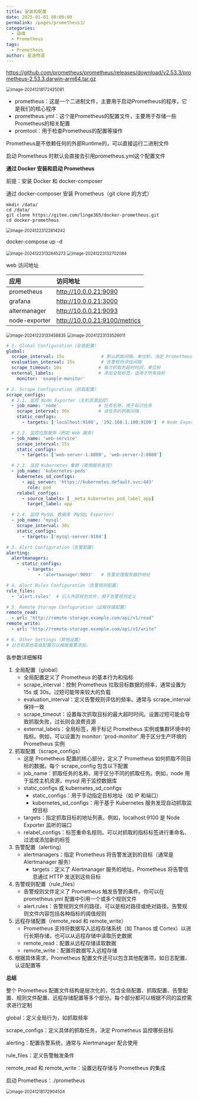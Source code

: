 ```yaml
---
title: 安装和配置
date: 2025-01-01 00:00:00
permalink: /pages/prometheus3/
categories:
  - 运维
  - Prometheus
tags:
  - Prometheus
author: 星途物语
---
```

https://github.com/prometheus/prometheus/releases/download/v2.53.3/prometheus-2.53.3.darwin-arm64.tar.gz

 <img src="/img/image-20241218172425081.png" alt="image-20241218172425081" style="zoom:80%;" />

- prometheus：这是一个二进制文件，主要用于启动Prometheus的程序，它是我们的核心程序
- prometheus.yml：这个是Prometheus的配置文件，主要用于存储一些Prometheus的相关配置
- promtool：用于检查Prometheus的配置等操作

Prometheus是不依赖任何的外部Runtime的，可以直接运行二进制文件

启动 Prometheus 时默认会直接去引用prometheus.yml这个配置文件

**通过 Docker 安装和启动 Prometheus**

前提：安装 Docker 和 docker-composer

通过 docker-composer 安装 Prometheus（git clone 的方式）

```
mkdir /data/
cd /data/
git clone https://gitee.com/linge365/docker-prometheus.git
cd docker-prometheus
```

 <img src="/img/image-20241223122814242.png" alt="image-20241223122814242" style="zoom:80%;" />

docker-compose up -d

 <img src="/img/image-20241223132645273.png" alt="image-20241223132645273" style="zoom:80%;" />

 <img src="/img/image-20241223132702084.png" alt="image-20241223132702084" style="zoom:80%;" />

web 访问地址

| 应用          | 访问地址                      |
| :------------ | :---------------------------- |
| prometheus    | http://10.0.0.21:9090         |
| grafana       | http://10.0.0.21:3000         |
| altermanager  | http://10.0.0.21:9093         |
| node-exporter | http://10.0.0.21:9100/metrics |

 <img src="/img/image-20241223133458835.png" alt="image-20241223133458835" style="zoom:80%;" />

<img src="/img/image-20241223133526011.png" alt="image-20241223133526011" style="zoom:80%;" />

```yaml
# 1. Global Configuration（全局配置）
global:
  scrape_interval: 15s              # 默认抓取间隔，单位秒，决定 Prometheus 拉取目标的频率
  evaluation_interval: 15s          # 告警规则评估间隔
  scrape_timeout: 10s              # 每次抓取的超时时间，单位秒
  external_labels:                 # 添加全局标签，适用于所有指标
    monitor: 'example-monitor'

# 2. Scrape Configuration（抓取配置）
scrape_configs:
  # 2.1. 监控 Node Exporter（主机资源监控）
  - job_name: 'node'               # 任务名称，用于标识任务
    scrape_interval: 30s           # 该任务的抓取间隔
    static_configs:
      - targets: ['localhost:9100', '192.168.1.100:9100']  # Node Exporter 目标地址

  # 2.2. 监控应用服务（例如 Web 服务）
  - job_name: 'web-service'
    scrape_interval: 15s
    static_configs:
      - targets: ['web-server-1:8080', 'web-server-2:8080']

  # 2.3. 监控 Kubernetes 集群（使用服务发现）
  - job_name: 'kubernetes-pods'
    kubernetes_sd_configs:
      - api_server: 'https://kubernetes.default.svc:443'
        role: pod
    relabel_configs:
      - source_labels: [__meta_kubernetes_pod_label_app]
        target_label: app

  # 2.4. 监控 MySQL 数据库（MySQL Exporter）
  - job_name: 'mysql'
    scrape_interval: 30s
    static_configs:
      - targets: ['mysql-server:9104']

# 3. Alert Configuration（告警配置）
alerting:
  alertmanagers:
    - static_configs:
        - targets:
            - 'alertmanager:9093'   # 告警处理服务器的地址

# 4. Alert Rules Configuration（告警规则配置）
rule_files:
  - 'alert.rules'  # 引入外部规则文件，用于告警规则定义

# 5. Remote Storage Configuration（远程存储配置）
remote_read:
  - url: "http://remote-storage.example.com/api/v1/read"
remote_write:
  - url: "http://remote-storage.example.com/api/v1/write"

# 6. Other Settings（其他设置）
# 日志和其他高级配置可以根据需要添加。
```

各参数详细解释

1. 全局配置（global）
   - 全局配置定义了 Prometheus 的基本行为和指标
   - scrape_interval：控制 Prometheus 拉取目标数据的频率，通常设置为 15s 或 30s。过短可能带来较大的负载
   - evaluation_interval：定义告警规则评估的频率。通常与 scrape_interval 保持一致
   - scrape_timeout：设置每次抓取目标的最大超时时间。设置过短可能会导致抓取失败，过长则会浪费资源
   - external_labels：全局标签，用于标记 Prometheus 实例或集群环境中的指标。例如，可以设置为 monitor: 'prod-monitor' 用于区分生产环境的 Prometheus 实例
2. 抓取配置（scrape_configs）
   - 这是 Prometheus 配置的核心部分，定义了 Prometheus 如何抓取不同目标的数据。每个 scrape_config 包含以下配置
   - job_name：抓取任务的名称，用于区分不同的抓取任务。例如，node 用于监控主机资源，mysql 用于监控数据库
   - static_configs 或 kubernetes_sd_configs
     - static_configs：用于手动指定目标地址（如 IP 和端口）
     - kubernetes_sd_configs：用于基于 Kubernetes 服务发现自动抓取监控目标
   - targets：指定抓取目标的地址列表。例如，localhost:9100 是 Node Exporter 监听的端口
   - relabel_configs：标签重命名规则。可以对抓取的指标标签进行重命名、过滤或添加新的标签
3. 告警配置（alerting）
   - alertmanagers：指定 Prometheus 将告警发送到的目标（通常是 Alertmanager 服务）
     - targets：定义了 Alertmanager 服务的地址，Prometheus 将告警信息通过 HTTP 发送到这些目标
4. 告警规则配置（rule_files）
   - 告警规则文件定义了 Prometheus 触发告警的条件。你可以在 prometheus.yml 配置中引用一个或多个规则文件
   - alert.rules：告警规则文件的路径，可以是相对路径或绝对路径。告警规则文件内容包括各种指标的阈值规则
5. 远程存储配置（remote_read 和 remote_write）
   - Prometheus 支持将数据写入远程存储系统（如 Thanos 或 Cortex）以进行长期存储，也可以从远程存储中读取历史数据
   - remote_read：配置从远程存储读取数据
   - remote_write：配置将数据写入远程存储
6. 根据具体需求，Prometheus 配置文件还可以包含其他配置项，如日志配置、认证配置等

**总结**

整个 Prometheus 配置文件结构是层次化的，包含全局配置、抓取配置、告警配置、规则文件配置、远程存储配置等多个部分。每个部分都可以根据不同的监控需求进行定制

global：定义全局行为，如抓取频率

scrape_configs：定义具体的抓取任务，决定 Prometheus 监控哪些目标

alerting：配置告警系统，通常与 Alertmanager 配合使用

rule_files：定义告警触发条件

remote_read 和 remote_write：设置远程存储与 Prometheus 的集成

启动 Prometheus：./prometheus

 <img src="/img/image-20241218172904524.png" alt="image-20241218172904524" style="zoom:80%;" />